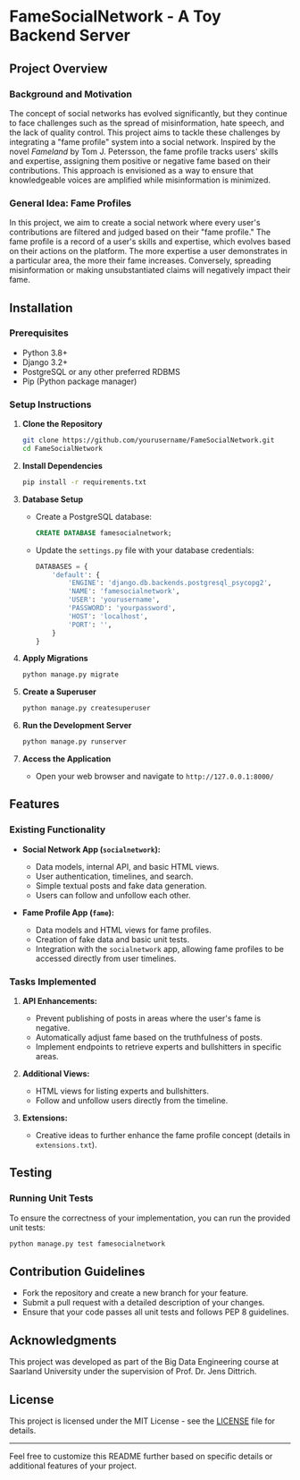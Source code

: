 # FameSocialNetwork - A Toy Backend Server

## Project Overview

### Background and Motivation
The concept of social networks has evolved significantly, but they continue to face challenges such as the spread of misinformation, hate speech, and the lack of quality control. This project aims to tackle these challenges by integrating a "fame profile" system into a social network. Inspired by the novel *Fameland* by Tom J. Petersson, the fame profile tracks users' skills and expertise, assigning them positive or negative fame based on their contributions. This approach is envisioned as a way to ensure that knowledgeable voices are amplified while misinformation is minimized.

### General Idea: Fame Profiles
In this project, we aim to create a social network where every user's contributions are filtered and judged based on their "fame profile." The fame profile is a record of a user's skills and expertise, which evolves based on their actions on the platform. The more expertise a user demonstrates in a particular area, the more their fame increases. Conversely, spreading misinformation or making unsubstantiated claims will negatively impact their fame.

## Installation

### Prerequisites
- Python 3.8+
- Django 3.2+
- PostgreSQL or any other preferred RDBMS
- Pip (Python package manager)

### Setup Instructions

1. **Clone the Repository**
   ```sh
   git clone https://github.com/yourusername/FameSocialNetwork.git
   cd FameSocialNetwork
   ```

2. **Install Dependencies**
   ```sh
   pip install -r requirements.txt
   ```

3. **Database Setup**
   - Create a PostgreSQL database:
     ```sql
     CREATE DATABASE famesocialnetwork;
     ```
   - Update the `settings.py` file with your database credentials:
     ```python
     DATABASES = {
         'default': {
             'ENGINE': 'django.db.backends.postgresql_psycopg2',
             'NAME': 'famesocialnetwork',
             'USER': 'yourusername',
             'PASSWORD': 'yourpassword',
             'HOST': 'localhost',
             'PORT': '',
         }
     }
     ```

4. **Apply Migrations**
   ```sh
   python manage.py migrate
   ```

5. **Create a Superuser**
   ```sh
   python manage.py createsuperuser
   ```

6. **Run the Development Server**
   ```sh
   python manage.py runserver
   ```

7. **Access the Application**
   - Open your web browser and navigate to `http://127.0.0.1:8000/`

## Features

### Existing Functionality
- **Social Network App (`socialnetwork`):**
  - Data models, internal API, and basic HTML views.
  - User authentication, timelines, and search.
  - Simple textual posts and fake data generation.
  - Users can follow and unfollow each other.

- **Fame Profile App (`fame`):**
  - Data models and HTML views for fame profiles.
  - Creation of fake data and basic unit tests.
  - Integration with the `socialnetwork` app, allowing fame profiles to be accessed directly from user timelines.

### Tasks Implemented
1. **API Enhancements:**
   - Prevent publishing of posts in areas where the user's fame is negative.
   - Automatically adjust fame based on the truthfulness of posts.
   - Implement endpoints to retrieve experts and bullshitters in specific areas.

2. **Additional Views:**
   - HTML views for listing experts and bullshitters.
   - Follow and unfollow users directly from the timeline.

3. **Extensions:**
   - Creative ideas to further enhance the fame profile concept (details in `extensions.txt`).

## Testing

### Running Unit Tests
To ensure the correctness of your implementation, you can run the provided unit tests:
```sh
python manage.py test famesocialnetwork
```

## Contribution Guidelines
- Fork the repository and create a new branch for your feature.
- Submit a pull request with a detailed description of your changes.
- Ensure that your code passes all unit tests and follows PEP 8 guidelines.

## Acknowledgments
This project was developed as part of the Big Data Engineering course at Saarland University under the supervision of Prof. Dr. Jens Dittrich.

## License
This project is licensed under the MIT License - see the [LICENSE](LICENSE) file for details.

---

Feel free to customize this README further based on specific details or additional features of your project.
